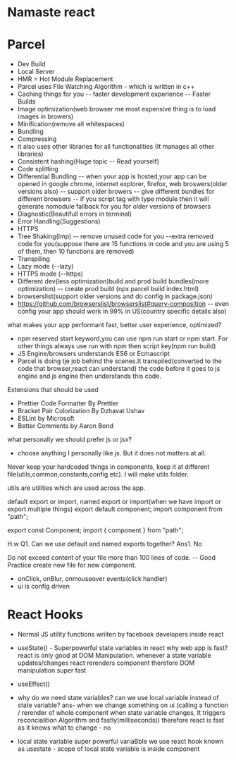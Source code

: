 # Namaste react

# Parcel
- Dev Build
- Local Server
- HMR = Hot Module Replacement
- Parcel uses File Watching Algorithm - which is written in c++
- Caching things for you -- faster development experience -- Faster Builds
- Image optimization(web browser me most expensive thing is to load images in browers)
- Minification(remove all whitespaces)
- Bundling
- Compressing
- it also uses other libraries for all functionalities (It manages all other libraries)
- Consistent hashing(Huge topic -- Read yourself)
- Code splitting
- Differential Bundling -- when your app is hosted,your app can be opened in google chrome, internet explorer, firefox, web broswers(older versions also) -- support older browers -- give different bundles for different browsers -- if you script tag with type module then it will generate nomodule fallback for you for older versions of browsers
- Diagnostic(Beautifull errors in terminal)
- Error Handling(Suggestions)
- HTTPS
- Tree Shaking(Imp) -- remove unused code for you --extra removed code for you(suppose there are 15 functions in code and you are using 5 of them, then 10 functions are removed)
- Transpiling
- Lazy mode (--lazy)
- HTTPS mode (--https)
- Different dev(less optimization)build and prod build bundles(more optimization) -- create prod build (npx parcel build index.html)
- browserslist(support older versions and do config in package.json)
- https://github.com/browserslist/browserslist#query-composition -- even config your app should work in 99% in US(country specific details also)


what makes your app performant fast, better user experience, optimized?

- npm reserved start keyword,you can use npm run start or npm start. For other things always use run with npm then script key(npm run build)
- JS Engine/browsers understands ES6 or Ecmascript
- Parcel is doing tje job behind the scenes.It transpiled(converted to the code that browser,react can understand) the code before it goes to js engine and js engine then understands this code.

Extensions that should be used
- Prettier Code Formatter By Prettier
- Bracket Pair Colorization By Dzhavat Ushav
- ESLint by Microsoft
- Better Comments by Aaron Bond

what personally we should prefer js or jsx?
- choose anything I personally like js. But it does not matters at all.

Never keep your hardcoded things in components, keep it at different file(utils,common,constants,config etc). I will make utils folder.

utils are utilities which are used across the app.

default export or import, named export or import(when we have import or export multiple things)
export default component;
import component from "path";

export const Component;
import { component } from "path";

H.w Q1. Can we use default and named exports together?
Ans1. No

Do not exceed content of your file more than 100 lines of code. -- Good Practice create new file for new component.

- onClick, onBlur, onmouseover events(click handler)
- ui is config driven

# React Hooks
- Normal JS utility functions wriiten by facebook developers inside react
- useState() - Superpowerful state variables in react
why web app is fast? react is only good at DOM Manipulation.
whenever a state variable updates/changes react rerenders component therefore DOM manipulation super fast
- useEffect()

- why do we need state variables? can we use local variable instead of state variable?
ans- when we change something on ui (calling a function / rerender of whole component when state variable changes, It triggers reconcialition Algorithm and fastly(milliseconds)) therefore react is fast as it knows what to change  - no

- local state variable super powerful variaBble we use react hook known as usestate - scope of local state variable is inside component

